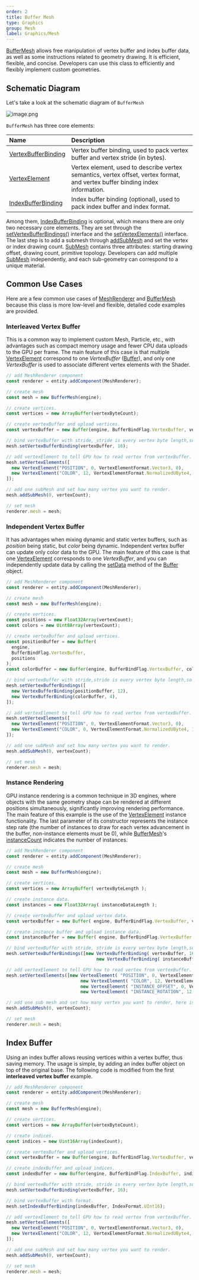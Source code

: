 ```yaml
---
order: 2
title: Buffer Mesh
type: Graphics
group: Mesh
label: Graphics/Mesh
---
```


[BufferMesh](/apis/core/#BufferMesh}) allows free manipulation of vertex buffer and index buffer data, as well as some instructions related to geometry drawing. It is efficient, flexible, and concise. Developers can use this class to efficiently and flexibly implement custom geometries.

## Schematic Diagram

Let's take a look at the schematic diagram of `BufferMesh`

![image.png](https://gw.alipayobjects.com/mdn/rms_7c464e/afts/img/A*piB3Q4501loAAAAAAAAAAAAAARQnAQ)

`BufferMesh` has three core elements:

| Name                                                  | Description                                                             |
| :---------------------------------------------------- | :---------------------------------------------------------------------- |
| [VertexBufferBinding](/apis/core/#VertexBufferBinding) | Vertex buffer binding, used to pack vertex buffer and vertex stride (in bytes). |
| [VertexElement](/apis/core/#VertexElement)             | Vertex element, used to describe vertex semantics, vertex offset, vertex format, and vertex buffer binding index information. |
| [IndexBufferBinding](/apis/core/#IndexBufferBinding)   | Index buffer binding (optional), used to pack index buffer and index format. |

Among them, [IndexBufferBinding](/apis/core/#IndexBufferBinding}) is optional, which means there are only two necessary core elements. They are set through the [setVertexBufferBindings()](/apis/core/#BufferMesh-setVertexBufferBindings) interface and the [setVertexElements()](/apis/core/#BufferMesh-setVertexElements) interface. The last step is to add a submesh through [addSubMesh](/apis/core/#BufferMesh-addSubMesh) and set the vertex or index drawing count. [SubMesh](/apis/core/#SubMesh) contains three attributes: starting drawing offset, drawing count, primitive topology. Developers can add multiple [SubMesh](/apis/core/#SubMesh) independently, and each sub-geometry can correspond to a unique material.

## Common Use Cases

Here are a few common use cases of [MeshRenderer](/apis/core/#MeshRenderer) and [BufferMesh](/apis/core/#BufferMesh) because this class is more low-level and flexible, detailed code examples are provided.

### Interleaved Vertex Buffer

<playground src="buffer-mesh-interleaved.ts"></playground>

This is a common way to implement custom Mesh, Particle, etc., with advantages such as compact memory usage and fewer CPU data uploads to the GPU per frame. The main feature of this case is that multiple [VertexElement](/apis/core/#VertexElement) correspond to one *VertexBuffer* ([Buffer](/apis/core/#Buffer)), and only one *VertexBuffer* is used to associate different vertex elements with the Shader.

```typescript
// add MeshRenderer component
const renderer = entity.addComponent(MeshRenderer);

// create mesh
const mesh = new BufferMesh(engine);

// create vertices.
const vertices = new ArrayBuffer(vertexByteCount);

// create vertexBuffer and upload vertices.
const vertexBuffer = new Buffer(engine, BufferBindFlag.VertexBuffer, vertices);

// bind vertexBuffer with stride, stride is every vertex byte length,so the value is 16.
mesh.setVertexBufferBinding(vertexBuffer, 16);

// add vertexElement to tell GPU how to read vertex from vertexBuffer.
mesh.setVertexElements([
  new VertexElement("POSITION", 0, VertexElementFormat.Vector3, 0),
  new VertexElement("COLOR", 12, VertexElementFormat.NormalizedUByte4, 0),
]);

// add one subMesh and set how many vertex you want to render.
mesh.addSubMesh(0, vertexCount);

// set mesh
renderer.mesh = mesh;
```

### Independent Vertex Buffer

<playground src="buffer-mesh-independent.ts"></playground>

It has advantages when mixing dynamic and static vertex buffers, such as _position_ being static, but _color_ being dynamic. Independent vertex buffer can update only color data to the GPU. The main feature of this case is that one [VertexElement](/apis/core/#VertexElement) corresponds to one _VertexBuffer_, and you can independently update data by calling the [setData](/apis/core/#Buffer-setData) method of the [Buffer](/apis/core/#Buffer) object.

```typescript
// add MeshRenderer component
const renderer = entity.addComponent(MeshRenderer);

// create mesh
const mesh = new BufferMesh(engine);

// create vertices.
const positions = new Float32Array(vertexCount);
const colors = new Uint8Array(vertexCount);

// create vertexBuffer and upload vertices.
const positionBuffer = new Buffer(
  engine,
  BufferBindFlag.VertexBuffer,
  positions
);
const colorBuffer = new Buffer(engine, BufferBindFlag.VertexBuffer, colors);

// bind vertexBuffer with stride,stride is every vertex byte length,so the value is 12.
mesh.setVertexBufferBindings([
  new VertexBufferBinding(positionBuffer, 12),
  new VertexBufferBinding(colorBuffer, 4),
]);

// add vertexElement to tell GPU how to read vertex from vertexBuffer.
mesh.setVertexElements([
  new VertexElement("POSITION", 0, VertexElementFormat.Vector3, 0),
  new VertexElement("COLOR", 0, VertexElementFormat.NormalizedUByte4, 1),
]);

// add one subMesh and set how many vertex you want to render.
mesh.addSubMesh(0, vertexCount);

// set mesh
renderer.mesh = mesh;
```

### Instance Rendering

<playground src="buffer-mesh-instance.ts"></playground>

GPU instance rendering is a common technique in 3D engines, where objects with the same geometry shape can be rendered at different positions simultaneously, significantly improving rendering performance. The main feature of this example is the use of the [VertexElement](/apis/core/#VertexElement) instance functionality. The last parameter of its constructor represents the instance step rate (the number of instances to draw for each vertex advancement in the buffer, non-instance elements must be 0), while [BufferMesh](/apis/core/#BufferMesh)'s [instanceCount](/apis/core/#BufferMesh-instanceCount) indicates the number of instances.

```typescript
// add MeshRenderer component
const renderer = entity.addComponent(MeshRenderer);

// create mesh
const mesh = new BufferMesh(engine);

// create vertices.
const vertices = new ArrayBuffer( vertexByteLength );

// create instance data.
const instances = new Float32Array( instanceDataLength );

// create vertexBuffer and upload vertex data.
const vertexBuffer = new Buffer( engine, BufferBindFlag.VertexBuffer, vertices );

// create instance buffer and upload instance data.
const instanceBuffer = new Buffer( engine, BufferBindFlag.VertexBuffer, instances );

// bind vertexBuffer with stride, stride is every vertex byte length,so the value is 16.
mesh.setVertexBufferBindings([new VertexBufferBinding( vertexBuffer, 16 ),
                                  new VertexBufferBinding( instanceBuffer, 12 )]);

// add vertexElement to tell GPU how to read vertex from vertexBuffer.
mesh.setVertexElements([new VertexElement( "POSITION", 0, VertexElementFormat.Vector3, 0 ),
                            new VertexElement( "COLOR", 12, VertexElementFormat.NormalizedUByte4, 0 ),
                            new VertexElement( "INSTANCE_OFFSET", 0, VertexElementFormat.Vector3, 1 , 1 ),
                            new VertexElement( "INSTANCE_ROTATION", 12, VertexElementFormat.Vector3, 1 , 1 )]]);

// add one sub mesh and set how many vertex you want to render, here is full vertexCount.
mesh.addSubMesh(0, vertexCount);

// set mesh
renderer.mesh = mesh;
```

## Index Buffer

Using an index buffer allows reusing vertices within a vertex buffer, thus saving memory. The usage is simple, by adding an index buffer object on top of the original base. The following code is modified from the first **interleaved vertex buffer** example.

```typescript
// add MeshRenderer component
const renderer = entity.addComponent(MeshRenderer);

// create mesh
const mesh = new BufferMesh(engine);

// create vertices.
const vertices = new ArrayBuffer(vertexByteCount);

// create indices.
const indices = new Uint16Array(indexCount);

// create vertexBuffer and upload vertices.
const vertexBuffer = new Buffer(engine, BufferBindFlag.VertexBuffer, vertices);

// create indexBuffer and upload indices.
const indexBuffer = new Buffer(engine, BufferBindFlag.IndexBuffer, indices);

// bind vertexBuffer with stride, stride is every vertex byte length,so the value is 16.
mesh.setVertexBufferBinding(vertexBuffer, 16);

// bind vertexBuffer with format.
mesh.setIndexBufferBinding(indexBuffer, IndexFormat.UInt16);

// add vertexElement to tell GPU how to read vertex from vertexBuffer.
mesh.setVertexElements([
  new VertexElement("POSITION", 0, VertexElementFormat.Vector3, 0),
  new VertexElement("COLOR", 12, VertexElementFormat.NormalizedUByte4, 0),
]);

// add one subMesh and set how many vertex you want to render.
mesh.addSubMesh(0, vertexCount);

// set mesh
renderer.mesh = mesh;
```
